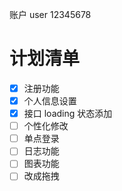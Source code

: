 账户
user
12345678

# 计划清单

- [x] 注册功能
- [x] 个人信息设置
- [x] 接口 loading 状态添加
- [ ] 个性化修改
- [ ] 单点登录
- [ ] 日志功能
- [ ] 图表功能
- [ ] 改成拖拽
